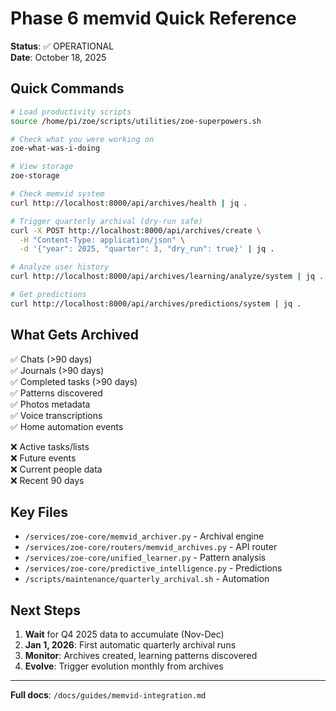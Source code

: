 # Phase 6 memvid Quick Reference

**Status**: ✅ OPERATIONAL  
**Date**: October 18, 2025

## Quick Commands

```bash
# Load productivity scripts
source /home/pi/zoe/scripts/utilities/zoe-superpowers.sh

# Check what you were working on
zoe-what-was-i-doing

# View storage
zoe-storage

# Check memvid system
curl http://localhost:8000/api/archives/health | jq .

# Trigger quarterly archival (dry-run safe)
curl -X POST http://localhost:8000/api/archives/create \
  -H "Content-Type: application/json" \
  -d '{"year": 2025, "quarter": 3, "dry_run": true}' | jq .

# Analyze user history
curl http://localhost:8000/api/archives/learning/analyze/system | jq .

# Get predictions
curl http://localhost:8000/api/archives/predictions/system | jq .
```

## What Gets Archived

✅ Chats (>90 days)  
✅ Journals (>90 days)  
✅ Completed tasks (>90 days)  
✅ Patterns discovered  
✅ Photos metadata  
✅ Voice transcriptions  
✅ Home automation events  

❌ Active tasks/lists  
❌ Future events  
❌ Current people data  
❌ Recent 90 days  

## Key Files

- `/services/zoe-core/memvid_archiver.py` - Archival engine
- `/services/zoe-core/routers/memvid_archives.py` - API router
- `/services/zoe-core/unified_learner.py` - Pattern analysis
- `/services/zoe-core/predictive_intelligence.py` - Predictions
- `/scripts/maintenance/quarterly_archival.sh` - Automation

## Next Steps

1. **Wait** for Q4 2025 data to accumulate (Nov-Dec)
2. **Jan 1, 2026**: First automatic quarterly archival runs
3. **Monitor**: Archives created, learning patterns discovered
4. **Evolve**: Trigger evolution monthly from archives

---

**Full docs**: `/docs/guides/memvid-integration.md`



